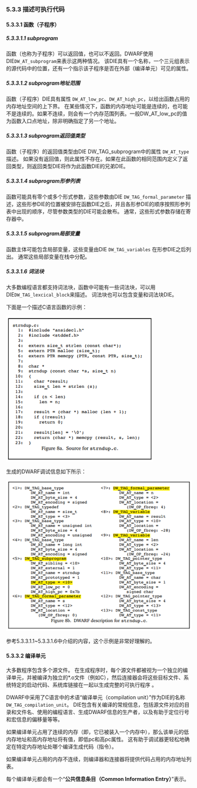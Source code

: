 ### 5.3.3 描述可执行代码

#### 5.3.3.1 函数（子程序）

##### 5.3.3.1.1 subprogram

函数（也称为子程序）可以返回值，也可以不返回。DWARF使用DIE`DW_AT_subprogram`来表示这两种情况。 该DIE具有一个名称，一个三元组表示的源代码中的位置，还有一个指示该子程序是否在外部（编译单元）可见的属性。

##### 5.3.3.1.2 subprogram地址范围

函数（子程序）DIE具有属性 `DW_AT_low_pc`、`DW_AT_high_pc`，以给出函数占用的内存地址空间的上下界。 在某些情况下，函数的内存地址可能是连续的，也可能不是连续的。如果不连续，则会有一个内存范围列表。一般DW_AT_low_pc的值为函数入口点地址，除非明确指定了另一个地址。

##### 5.3.3.1.3 subprogram返回值类型

函数（子程序）的返回值类型由DIE DW_TAG_subprogram中的属性 `DW_AT_type` 描述。 如果没有返回值，则此属性不存在。如果在此函数的相同范围内定义了返回类型，则返回类型DIE将作为此函数DIE的兄弟DIE。

##### 5.3.3.1.4 subprogram形参列表

函数可能具有零个或多个形式参数，这些参数由DIE `DW_TAG_formal_parameter` 描述，这些形参DIE的位置被安排在函数DIE之后，并且各形参DIE的顺序按照形参列表中出现的顺序，尽管参数类型的DIE可能会散布。 通常，这些形式参数存储在寄存器中。

##### 5.3.3.1.5 subprogram局部变量

函数主体可能包含局部变量，这些变量由DIE `DW_TAG_variables` 在形参DIE之后列出。 通常这些局部变量在栈中分配。

##### 5.3.3.1.6 词法块

大多数编程语言都支持词法块，函数中可能有一些词法块，可以用DIE`DW_TAG_lexcical_block`来描述。 词法块也可以包含变量和词法块DIE。

下面是一个描述C语言函数的示例：

![img](assets/clip_image009.png)

生成的DWARF调试信息如下所示：

![img](assets/clip_image010.png)

参考5.3.3.1.1~5.3.3.1.6中介绍的内容，这个示例是非常好理解的。

#### 5.3.3.2 编译单元

大多数程序包含多个源文件。 在生成程序时，每个源文件都被视为一个独立的编译单元，并被编译为独立的*.o文件（例如C），然后连接器会将这些目标文件、系统特定的启动代码、系统库链接在一起以生成完整的可执行程序 。

DWARF中采用了C语言中的术语“编译单元（compilation unit）”作为DIE的名称 `DW_TAG_compilation_unit`。 DIE包含有关编译的常规信息，包括源文件对应的目录和文件名、使用的编程语言、生成DWARF信息的生产者，以及有助于定位行号和宏信息的偏移量等等。

如果编译单元占用了连续的内存（即，它已被装入一个内存中），那么该单元的低内存地址和高内存地址将有值，即低pc和高pc属性。 这有助于调试器更轻松地确定在特定内存地址处哪个编译生成代码（指令）。  

如果编译单元占用的内存不连续，则编译器和连接器将提供代码占用的内存地址列表。

每个编译单元都会有一个“**公共信息条目（Common Information Entry）**”表示。

